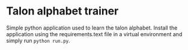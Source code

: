 # Talon alphabet trainer
Simple python application used to learn the talon alphabet. Install the application using the requirements.text file in a virtual environment and simply run `python run.py`.

